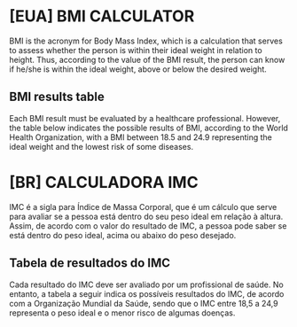 # [EUA] BMI CALCULATOR
BMI is the acronym for Body Mass Index, which is a calculation that serves to assess whether the person is within their ideal weight in relation to height. Thus, according to the value of the BMI result, the person can know if he/she is within the ideal weight, above or below the desired weight.

## BMI results table

Each BMI result must be evaluated by a healthcare professional. However, the table below indicates the possible results of BMI, according to the World Health Organization, with a BMI between 18.5 and 24.9 representing the ideal weight and the lowest risk of some diseases.

# [BR] CALCULADORA IMC

IMC é a sigla para Índice de Massa Corporal, que é um cálculo que serve para avaliar se a pessoa está dentro do seu peso ideal em relação à altura. Assim, de acordo com o valor do resultado de IMC, a pessoa pode saber se está dentro do peso ideal, acima ou abaixo do peso desejado.

## Tabela de resultados do IMC

Cada resultado do IMC deve ser avaliado por um profissional de saúde. No entanto, a tabela a seguir indica os possíveis resultados do IMC, de acordo com a Organização Mundial da Saúde, sendo que o IMC entre 18,5 a 24,9 representa o peso ideal e o menor risco de algumas doenças.
